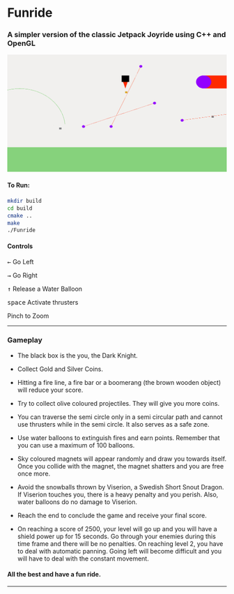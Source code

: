 # Funride

### A simpler version of the classic Jetpack Joyride using C++ and OpenGL

![](https://github.com/sayarghoshroy/Funride/blob/master/images/funride_obs.png)


#### To Run:

```bash
mkdir build
cd build
cmake ..
make
./Funride
```

#### Controls

<kbd>&#8592;</kbd> Go Left

<kbd>&#8594;</kbd> Go Right

<kbd>&#8593;</kbd> Release a Water Balloon

<kbd>space</kbd> Activate thrusters

Pinch to Zoom

---
### Gameplay

- The black box is the you, the Dark Knight.

- Collect Gold and Silver Coins.

- Hitting a fire line, a fire bar or a boomerang (the brown wooden object) will reduce your score.

- Try to collect olive coloured projectiles. They will give you more coins.

- You can traverse the semi circle only in a semi circular path and cannot use thrusters while in the semi circle. It also serves as a safe zone.

- Use water balloons to extinguish fires and earn points. Remember that you can use a maximum of 100 balloons.

- Sky coloured magnets will appear randomly and draw you towards itself. Once you collide with the magnet, the magnet shatters and you are free once more.

- Avoid the snowballs thrown by Viserion, a Swedish Short Snout Dragon. If Viserion touches you, there is a heavy penalty and you perish. Also, water balloons do no damage to Viserion.

- Reach the end to conclude the game and receive your final score.

- On reaching a score of 2500, your level will go up and you will have a shield power up for 15 seconds. Go through your enemies during this time frame and there will be no penalties. On reaching level 2, you have to deal with automatic panning. Going left will become difficult and you will have to deal with the constant movement.

#### All the best and have a fun ride.

---
